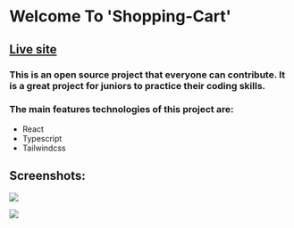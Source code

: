 # Welcome To 'Shopping-Cart'

## [Live site](https://develad.github.io/cart/)

### This is an open source project that everyone can contribute. It is a great project for juniors to practice their coding skills.

### The main features technologies of this project are:

- React
- Typescript
- Tailwindcss

## Screenshots:

![](https://raw.githubusercontent.com/develad/cart/main/public/images/image_02.png)
<br/>

![](https://raw.githubusercontent.com/develad/cart/main/public/images/image_01.png)
